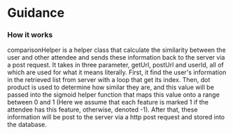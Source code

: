 Guidance
=============


### How it works

comparisonHelper is a helper class that calculate the similarity between the user and other attendee and sends these information back to the server via a post request. It takes in three parameter, getUrl, postUrl and userId, all of which are used for what it means literally. First, it find the user's information in the retrieved list from server with a loop that get its index. Then, dot product is used to determine how similar they are, and this value will be passed into the sigmoid helper function that maps this value onto a range between 0 and 1 (Here we assume that each feature is marked 1 if the attendee has this feature, otherwise, denoted -1). After that, these information will be post to the server via a http post request and stored into the database.
